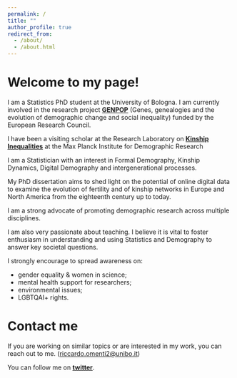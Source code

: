 ```yaml
---
permalink: /
title: ""
author_profile: true
redirect_from: 
  - /about/
  - /about.html
---
```




Welcome to my page!
======

I am a Statistics PhD student at the University of Bologna. I am currently involved in the research project [**GENPOP**](http://genpop.org) (Genes, genealogies and the evolution of demographic change and social inequality) funded by the European Research Council. 

I have been a visiting scholar at the Research Laboratory on [**Kinship Inequalities**](https://www.demogr.mpg.de/en/research_6120/independent_research_groups_11668/kinship_inequalities_10703/team/) at the Max Planck Institute for Demographic Research

I am a Statistician with an interest in Formal Demography, Kinship Dynamics, Digital Demography and intergenerational processes.

My PhD dissertation aims to shed light on the potential of online digital data to examine the evolution of fertility and of kinship networks in Europe and North America from the eighteenth century up to today.


I am a strong advocate of promoting demographic research across multiple disciplines. 

I am also very passionate about teaching. I believe it is vital to foster enthusiasm in understanding and using Statistics and Demography to answer key societal questions.

I strongly encourage to spread awareness on:

- gender equality & women in science;
- mental health support for researchers;
- environmental issues;
- LGBTQAI+ rights.


Contact me
======

If you are working on similar topics or are interested in my work, you can reach out to me. (riccardo.omenti2@unibo.it)

You can follow me on [**twitter**](https://twitter.com/OmentiRiccardo).
